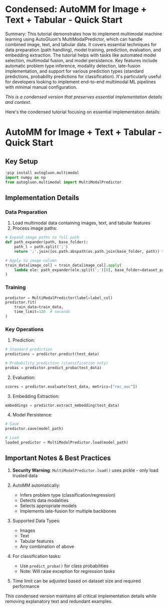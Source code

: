 # Condensed: AutoMM for Image + Text + Tabular - Quick Start

Summary: This tutorial demonstrates how to implement multimodal machine learning using AutoGluon's MultiModalPredictor, which can handle combined image, text, and tabular data. It covers essential techniques for data preparation (path handling), model training, prediction, evaluation, and embedding extraction. The tutorial helps with tasks like automated model selection, multimodal fusion, and model persistence. Key features include automatic problem type inference, modality detection, late-fusion implementation, and support for various prediction types (standard predictions, probability predictions for classification). It's particularly useful for developers looking to implement end-to-end multimodal ML pipelines with minimal manual configuration.

*This is a condensed version that preserves essential implementation details and context.*

Here's the condensed tutorial focusing on essential implementation details:

# AutoMM for Image + Text + Tabular - Quick Start

## Key Setup
```python
!pip install autogluon.multimodal
import numpy as np
from autogluon.multimodal import MultiModalPredictor
```

## Implementation Details

### Data Preparation
1. Load multimodal data containing images, text, and tabular features
2. Process image paths:
```python
# Expand image paths to full path
def path_expander(path, base_folder):
    path_l = path.split(';')
    return ';'.join([os.path.abspath(os.path.join(base_folder, path)) for path in path_l])

# Apply to image column
train_data[image_col] = train_data[image_col].apply(
    lambda ele: path_expander(ele.split(';')[0], base_folder=dataset_path)
)
```

### Training
```python
predictor = MultiModalPredictor(label=label_col)
predictor.fit(
    train_data=train_data,
    time_limit=120  # seconds
)
```

### Key Operations
1. Prediction:
```python
# Standard prediction
predictions = predictor.predict(test_data)

# Probability prediction (classification only)
probas = predictor.predict_proba(test_data)
```

2. Evaluation:
```python
scores = predictor.evaluate(test_data, metrics=["roc_auc"])
```

3. Embedding Extraction:
```python
embeddings = predictor.extract_embedding(test_data)
```

4. Model Persistence:
```python
# Save
predictor.save(model_path)

# Load
loaded_predictor = MultiModalPredictor.load(model_path)
```

## Important Notes & Best Practices

1. **Security Warning**: `MultiModalPredictor.load()` uses pickle - only load trusted data
2. AutoMM automatically:
   - Infers problem type (classification/regression)
   - Detects data modalities
   - Selects appropriate models
   - Implements late-fusion for multiple backbones

3. Supported Data Types:
   - Images
   - Text
   - Tabular features
   - Any combination of above

4. For classification tasks:
   - Use `predict_proba()` for class probabilities
   - Note: Will raise exception for regression tasks

5. Time limit can be adjusted based on dataset size and required performance

This condensed version maintains all critical implementation details while removing explanatory text and redundant examples.